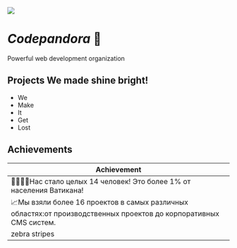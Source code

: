 ![](https://i2.paste.pics/6b6622ccca06700c5bf6c117cb17ba93.png?trs=497ea64ab5bd373653f819331061f51adfa0109fcd9102dcceca6552351dff84)

# _Codepandora_ 👺
Powerful web development organization

## Projects We made shine bright!

- We
- Make
- It
- Get
- Lost

## Achievements

| Achievement   |
| ------------- |
| 👨‍👨‍👦‍👦Нас стало целых 14 человек! Это более 1% от населения Ватикана!|
| 📈Мы взяли более 16 проектов в самых различных областях:от производственных проектов до корпоративных CMS систем.    |
| zebra stripes |
